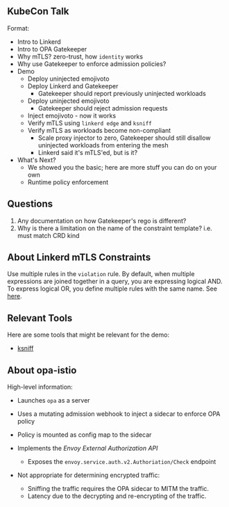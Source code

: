 ## KubeCon Talk
Format:

* Intro to Linkerd
* Intro to OPA Gatekeeper
* Why mTLS? zero-trust, how `identity` works
* Why use Gatekeeper to enforce admission policies?
* Demo
  * Deploy uninjected emojivoto
  * Deploy Linkerd and Gatekeeper
    * Gatekeeper should report previously uninjected workloads
  * Deploy uninjected emojivoto
    * Gatekeeper should reject admission requests
  * Inject emojivoto - now it works
  * Verify mTLS using `linkerd edge` and `ksniff`
  * Verify mTLS as workloads become non-compliant
    * Scale proxy injector to zero, Gatekeeper should still disallow uninjected workloads from entering the mesh
    * Linkerd said it's mTLS'ed, but is it?
* What's Next?
  * We showed you the basic; here are more stuff you can do on your own
  * Runtime policy enforcement

## Questions

1. Any documentation on how Gatekeeper's rego is different?
1. Why is there a limitation on the name of the constraint template? i.e. must match CRD kind

## About Linkerd mTLS Constraints
Use multiple rules in the `violation` rule. By default, when multiple
expressions are joined together in a query, you are expressing logical AND. To
express logical OR, you define multiple rules with the same name.
See [here](https://www.openpolicyagent.org/docs/latest/#logical-or).

## Relevant Tools
Here are some tools that might be relevant for the demo:

* [ksniff](https://github.com/eldadru/ksniff)

## About opa-istio
High-level information:

* Launches `opa` as a server
* Uses a mutating admission webhook to inject a sidecar to enforce OPA policy
* Policy is mounted as config map to the sidecar
* Implements the _Envoy External Authorization API_
    * Exposes the `envoy.service.auth.v2.Authoriation/Check` endpoint

* Not appropriate for determining encrypted traffic:
  * Sniffing the traffic requires the OPA sidecar to MITM the traffic.
  * Latency due to the decrypting and re-encrypting of the traffic.
